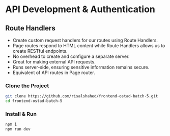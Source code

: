 # API Development & Authentication

## Route Handlers

- Create custom request handlers for our routes using Route Handlers.
- Page routes respond to HTML content while Route Handlers allows us to create RESTful endpoints.
- No overhead to create and configure a separate server.
- Great for making external API requests.
- Runs server-side, ensuring sensitive information remains secure.
- Equivalent of API routes in Page router.

### Clone the Project

```bash
git clone https://github.com/risalshahed/frontend-ostad-batch-5.git
cd frontend-ostad-batch-5
```

### Install & Run

```bash
npm i
npm run dev
```
